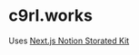 # c9rl.works

Uses [Next.js Notion Storated Kit](https://github.com/transitive-bullshit/nextjs-notion-starter-kit)
